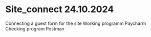 # Site_connect 24.10.2024
Connecting a guest form for the site
Working programm Paycharm
Checking program Postman
